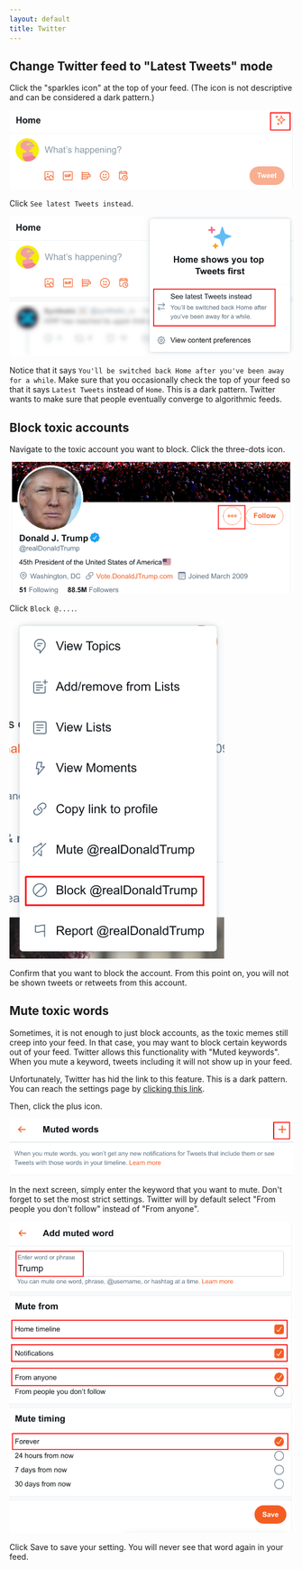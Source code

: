 ```yaml
---
layout: default
title: Twitter
---
```


## Change Twitter feed to "Latest Tweets" mode

Click the "sparkles icon" at the top of your feed. (The icon is not descriptive and can be considered a dark pattern.)

![](/assets/twitter-latest-tweets-1.png)

Click `See latest Tweets instead`.

![](/assets/twitter-latest-tweets-2.png)

Notice that it says `You'll be switched back Home after you've been away for a while`. Make sure that you occasionally check the top of your feed so that it says `Latest Tweets` instead of `Home`. This is a dark pattern. Twitter wants to make sure that people eventually converge to algorithmic feeds.

## Block toxic accounts

Navigate to the toxic account you want to block. Click the three-dots icon.

![](/assets/twitter-block-1.png)

Click `Block @....`.

![](/assets/twitter-block-2.png)

Confirm that you want to block the account. From this point on, you will not be shown tweets or retweets from this account.

## Mute toxic words

Sometimes, it is not enough to just block accounts, as the toxic memes still creep into your feed. In that case, you may want to block certain keywords out of your feed. Twitter allows this functionality with "Muted keywords". When you mute a keyword, tweets including it will not show up in your feed.

Unfortunately, Twitter has hid the link to this feature. This is a dark pattern. You can reach the settings page by [clicking this link](https://twitter.com/settings/muted_keywords).

Then, click the plus icon.

![](/assets/twitter-muted-keywords-1.png)

In the next screen, simply enter the keyword that you want to mute. Don't forget to set the most strict settings. Twitter will by default select "From people you don't follow" instead of "From anyone".

![](/assets/twitter-muted-keywords-2.png)

Click Save to save your setting. You will never see that word again in your feed.
